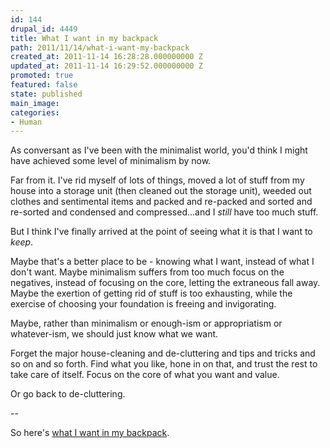 ```yaml
---
id: 144
drupal_id: 4449
title: What I want in my backpack
path: 2011/11/14/what-i-want-my-backpack
created_at: 2011-11-14 16:28:28.000000000 Z
updated_at: 2011-11-14 16:29:52.000000000 Z
promoted: true
featured: false
state: published
main_image: 
categories:
- Human
---
```

As conversant as I've been with the minimalist world, you'd think I might have achieved some level of minimalism by now. 

Far from it. I've rid myself of lots of things, moved a lot of stuff from my house into a storage unit (then cleaned out the storage unit), weeded out clothes and sentimental items and packed and re-packed and sorted and re-sorted and condensed and compressed...and I *still* have too much stuff.

But I think I've finally arrived at the point of seeing what it is that I want to *keep*.

Maybe that's a better place to be - knowing what I want, instead of what I don't want. Maybe minimalism suffers from too much focus on the negatives, instead of focusing on the core, letting the extraneous fall away. Maybe the exertion of getting rid of stuff is too exhausting, while the exercise of choosing your foundation is freeing and invigorating.

Maybe, rather than minimalism or enough-ism or appropriatism or whatever-ism, we should just know what we want.

Forget the major house-cleaning and de-cluttering and tips and tricks and so on and so forth. Find what you like, hone in on that, and trust the rest to take care of itself. Focus on the core of what you want and value.

Or go back to de-cluttering.  


--


So here's [what I want in my backpack](http://micahredding.com/blog/2011/10/29/what-i-want-my-backpack).

